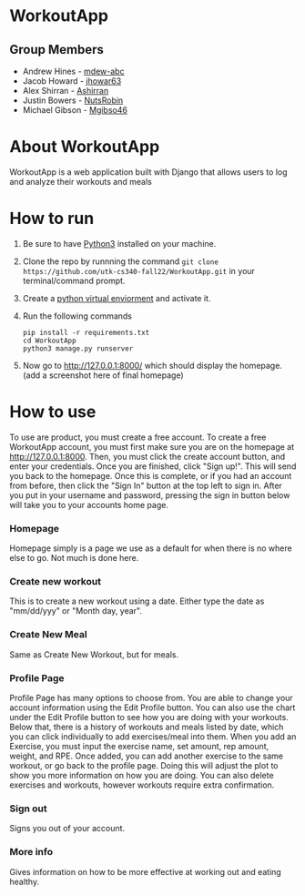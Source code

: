 # WorkoutApp
## Group Members
* Andrew Hines - [mdew-abc](https://github.com/mdew-abc)
* Jacob Howard - [jhowar63](https://github.com/jhowar63)
* Alex Shirran - [Ashirran](https://github.com/Ashirran)
* Justin Bowers - [NutsRobin](https://github.com/NutsRobin)
* Michael Gibson - [Mgibso46](https://github.com/Mgibso46)


# About WorkoutApp

 WorkoutApp is a web application built with Django that allows users to log and analyze their workouts and meals

#
# How to run

1. Be sure to have [Python3](https://www.python.org/downloads/) installed on your machine.

2. Clone the repo by runnning the command `git clone https://github.com/utk-cs340-fall22/WorkoutApp.git` in your terminal/command prompt.

3. Create a [python virtual enviorment](https://docs.python.org/3/tutorial/venv.html) and activate it.

4. Run the following commands
   ```
   pip install -r requirements.txt
   cd WorkoutApp
   python3 manage.py runserver
   ```

5. Now go to http://127.0.0.1:8000/ which should display the homepage. (add a screenshot here of final homepage)

#
# How to use

To use are product, you must create a free account. To create a free WorkoutApp account, you must first make sure you are on the homepage at http://127.0.0.1:8000. Then, you must click the create account button, and enter your credentials. Once you are finished, click "Sign up!". This will send you back to the homepage. Once this is complete, or if you had an account from before, then click the "Sign In" button at the top left to sign in. After you put in your username and password, pressing the sign in button below will take you to your accounts home page.

### Homepage

Homepage simply is a page we use as a default for when there is no where else to go. Not much is done here.

### Create new workout

This is to create a new workout using a date. Either type the date as "mm/dd/yyy" or "Month day, year".

### Create New Meal

Same as Create New Workout, but for meals.

### Profile Page

Profile Page has many options to choose from. You are able to change your account information using the Edit Profile button. You can also use the chart under the Edit Profile button to see how you are doing with your workouts. Below that, there is a history of workouts and meals listed by date, which you can click individually to add exercises/meal into them. When you add an Exercise, you must input the exercise name, set amount, rep amount, weight, and RPE. Once added, you can add another exercise to the same workout, or go back to the profile page. Doing this will adjust the plot to show you more information on how you are doing. You can also delete exercises and workouts, however workouts require extra confirmation.

### Sign out

Signs you out of your account. 

### More info

Gives information on how to be more effective at working out and eating healthy.
